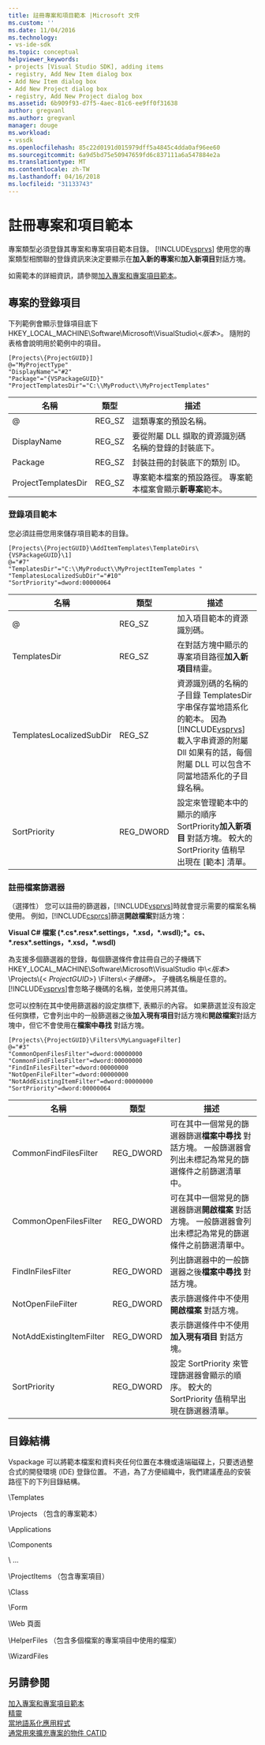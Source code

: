 ```yaml
---
title: 註冊專案和項目範本 |Microsoft 文件
ms.custom: ''
ms.date: 11/04/2016
ms.technology:
- vs-ide-sdk
ms.topic: conceptual
helpviewer_keywords:
- projects [Visual Studio SDK], adding items
- registry, Add New Item dialog box
- Add New Item dialog box
- Add New Project dialog box
- registry, Add New Project dialog box
ms.assetid: 6b909f93-d7f5-4aec-81c6-ee9ff0f31638
author: gregvanl
ms.author: gregvanl
manager: douge
ms.workload:
- vssdk
ms.openlocfilehash: 85c22d0191d015979dff5a4845c4dda0af96ee60
ms.sourcegitcommit: 6a9d5bd75e50947659fd6c837111a6a547884e2a
ms.translationtype: MT
ms.contentlocale: zh-TW
ms.lasthandoff: 04/16/2018
ms.locfileid: "31133743"
---
```

# <a name="registering-project-and-item-templates"></a>註冊專案和項目範本
專案類型必須登錄其專案和專案項目範本目錄。 [!INCLUDE[vsprvs](../../code-quality/includes/vsprvs_md.md)] 使用您的專案類型相關聯的登錄資訊來決定要顯示在**加入新的專案**和**加入新項目**對話方塊。  
  
 如需範本的詳細資訊，請參閱[加入專案和專案項目範本](../../extensibility/internals/adding-project-and-project-item-templates.md)。  
  
## <a name="registry-entries-for-projects"></a>專案的登錄項目  
 下列範例會顯示登錄項目底下 HKEY_LOCAL_MACHINE\Software\Microsoft\VisualStudio\\<*版本*>。 隨附的表格會說明用於範例中的項目。  
  
```  
[Projects\{ProjectGUID}]  
@="MyProjectType"  
"DisplayName"="#2"  
"Package"="{VSPackageGUID}"  
"ProjectTemplatesDir"="C:\\MyProduct\\MyProjectTemplates"  
```  
  
|名稱|類型|描述|  
|----------|----------|-----------------|  
|@|REG_SZ|這類專案的預設名稱。|  
|DisplayName|REG_SZ|要從附屬 DLL 擷取的資源識別碼名稱的登錄的封裝底下。|  
|Package|REG_SZ|封裝註冊的封裝底下的類別 ID。|  
|ProjectTemplatesDir|REG_SZ|專案範本檔案的預設路徑。 專案範本檔案會顯示**新專案**範本。|  
  
### <a name="registering-item-templates"></a>登錄項目範本  
 您必須註冊您用來儲存項目範本的目錄。  
  
```  
[Projects\{ProjectGUID}\AddItemTemplates\TemplateDirs\{VSPackageGUID}\1]  
@="#7"  
"TemplatesDir"="C:\\MyProduct\\MyProjectItemTemplates "  
"TemplatesLocalizedSubDir"="#10"  
"SortPriority"=dword:00000064  
```  
  
|名稱|類型|描述|  
|----------|----------|-----------------|  
|@|REG_SZ|加入項目範本的資源識別碼。|  
|TemplatesDir|REG_SZ|在對話方塊中顯示的專案項目路徑**加入新項目**精靈。|  
|TemplatesLocalizedSubDir|REG_SZ|資源識別碼的名稱的子目錄 TemplatesDir 字串保存當地語系化的範本。 因為[!INCLUDE[vsprvs](../../code-quality/includes/vsprvs_md.md)]載入字串資源的附屬 Dll 如果有的話，每個附屬 DLL 可以包含不同當地語系化的子目錄名稱。|  
|SortPriority|REG_DWORD|設定來管理範本中的顯示的順序 SortPriority**加入新項目** 對話方塊。 較大的 SortPriority 值稍早出現在 [範本] 清單。|  
  
### <a name="registering-file-filters"></a>註冊檔案篩選器  
 （選擇性） 您可以註冊的篩選器，[!INCLUDE[vsprvs](../../code-quality/includes/vsprvs_md.md)]時就會提示需要的檔案名稱使用。 例如，[!INCLUDE[csprcs](../../data-tools/includes/csprcs_md.md)]篩選**開啟檔案**對話方塊：  
  
 **Visual C# 檔案 (\*.cs\*.resx\*.settings，\*.xsd，\*.wsdl);\*。cs、\*.resx\*.settings，\*.xsd，\*.wsdl)**  
  
 為支援多個篩選器的登錄，每個篩選條件會註冊自己的子機碼下 HKEY_LOCAL_MACHINE\Software\Microsoft\VisualStudio 中\\<*版本*> \Projects\\{\< *ProjectGUID*>} \Filters\\<*子機碼*>。 子機碼名稱是任意的。[!INCLUDE[vsprvs](../../code-quality/includes/vsprvs_md.md)]會忽略子機碼的名稱，並使用只將其值。  
  
 您可以控制在其中使用篩選器的設定旗標下, 表顯示的內容。 如果篩選並沒有設定任何旗標，它會列出中的一般篩選器之後**加入現有項目**對話方塊和**開啟檔案**對話方塊中，但它不會使用在**檔案中尋找**  對話方塊。  
  
```  
[Projects\{ProjectGUID}\Filters\MyLanguageFilter]  
@="#3"  
"CommonOpenFilesFilter"=dword:00000000  
"CommonFindFilesFilter"=dword:00000000  
"FindInFilesFilter"=dword:00000000  
"NotOpenFileFilter"=dword:00000000  
"NotAddExistingItemFilter"=dword:00000000  
"SortPriority"=dword:00000064  
```  
  
|名稱|類型|描述|  
|----------|----------|-----------------|  
|CommonFindFilesFilter|REG_DWORD|可在其中一個常見的篩選器篩選**檔案中尋找** 對話方塊。 一般篩選器會列出未標記為常見的篩選條件之前篩選清單中。|  
|CommonOpenFilesFilter|REG_DWORD|可在其中一個常見的篩選器篩選**開啟檔案** 對話方塊。 一般篩選器會列出未標記為常見的篩選條件之前篩選清單中。|  
|FindInFilesFilter|REG_DWORD|列出篩選器中的一般篩選器之後**檔案中尋找** 對話方塊。|  
|NotOpenFileFilter|REG_DWORD|表示篩選條件中不使用**開啟檔案** 對話方塊。|  
|NotAddExistingItemFilter|REG_DWORD|表示篩選條件中不使用**加入現有項目** 對話方塊。|  
|SortPriority|REG_DWORD|設定 SortPriority 來管理篩選器會顯示的順序。 較大的 SortPriority 值稍早出現在篩選器清單。|  
  
## <a name="directory-structure"></a>目錄結構  
 Vspackage 可以將範本檔案和資料夾任何位置在本機或遠端磁碟上，只要透過整合式的開發環境 (IDE) 登錄位置。 不過，為了方便組織中，我們建議產品的安裝路徑下的下列目錄結構。  
  
 \Templates  
  
 \Projects （包含的專案範本）  
  
 \Applications  
  
 \Components  
  
 \ ...  
  
 \ProjectItems （包含專案項目）  
  
 \Class  
  
 \Form  
  
 \Web 頁面  
  
 \HelperFiles （包含多個檔案的專案項目中使用的檔案）  
  
 \WizardFiles  
  
## <a name="see-also"></a>另請參閱  
 [加入專案和專案項目範本](../../extensibility/internals/adding-project-and-project-item-templates.md)   
 [精靈](../../extensibility/internals/wizards.md)   
 [當地語系化應用程式](../../ide/localizing-applications.md)   
 [通常用來擴充專案的物件 CATID](../../extensibility/internals/catids-for-objects-that-are-typically-used-to-extend-projects.md)